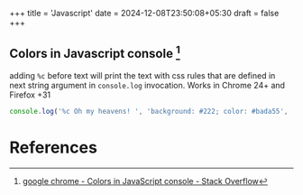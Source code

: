 +++
title = 'Javascript'
date = 2024-12-08T23:50:08+05:30
draft = false
+++

## Colors in Javascript console [^1]

adding `%c` before text will print the text with css rules that are defined in next string argument in `console.log` invocation.
Works in Chrome 24+ and Firefox +31

```javascript
console.log('%c Oh my heavens! ', 'background: #222; color: #bada55', 'more text');
```

# References

[^1]:[google chrome - Colors in JavaScript console - Stack Overflow](https://stackoverflow.com/questions/7505623/colors-in-javascript-console)
